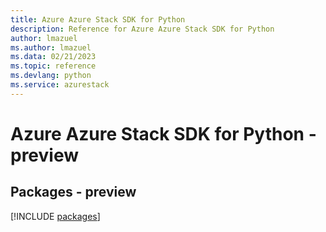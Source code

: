 ```yaml
---
title: Azure Azure Stack SDK for Python
description: Reference for Azure Azure Stack SDK for Python
author: lmazuel
ms.author: lmazuel
ms.data: 02/21/2023
ms.topic: reference
ms.devlang: python
ms.service: azurestack
---
```

# Azure Azure Stack SDK for Python - preview
## Packages - preview
[!INCLUDE [packages](azure-stack-index.md)]